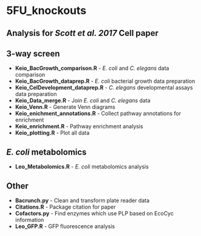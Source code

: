 # 5FU_knockouts
Analysis for *Scott et al. 2017* Cell paper
---

## 3-way screen
- **Keio_BacGrowth_comparison.R** - *E. coli* and *C. elegans* data comparison
- **Keio_BacGrowth_dataprep.R** - *E. coli* bacterial growth data preparation
- **Keio_CelDevelopment_dataprep.R** - *C. elegans* developmental assays data preparation
- **Keio_Data_merge.R** - Join *E. coli* and *C. elegans* data
- **Keio_Venn.R** - Generate Venn diagrams
- **Keio_enichment_annotations.R** - Collect pathway annotations for enrichment
- **Keio_enrichment.R** - Pathway enrichment analysis
- **Keio_plotting.R** - Plot all data

## *E. coli* metabolomics
- **Leo_Metabolomics.R** - *E. coli* metabolomics analysis

## Other
- **Bacrunch.py** - Clean and transform plate reader data
- **Citations.R** - Package citation for paper
- **Cofactors.py** - Find enzymes which use PLP based on EcoCyc information
- **Leo_GFP.R** - GFP fluorescence analysis
